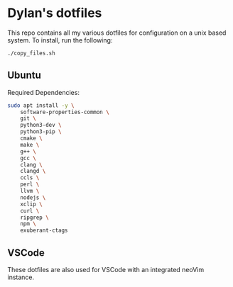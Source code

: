 # Dylan's dotfiles

This repo contains all my various dotfiles for configuration on a unix based system. To install, run the following:

```bash
./copy_files.sh
```

## Ubuntu

Required Dependencies:
```bash
sudo apt install -y \
    software-properties-common \
    git \
    python3-dev \
    python3-pip \
    cmake \
    make \
    g++ \
    gcc \
    clang \
    clangd \
    ccls \
    perl \
    llvm \
    nodejs \
    xclip \
    curl \
    ripgrep \
    npm \
    exuberant-ctags
```

## VSCode

These dotfiles are also used for VSCode with an integrated neoVim instance.